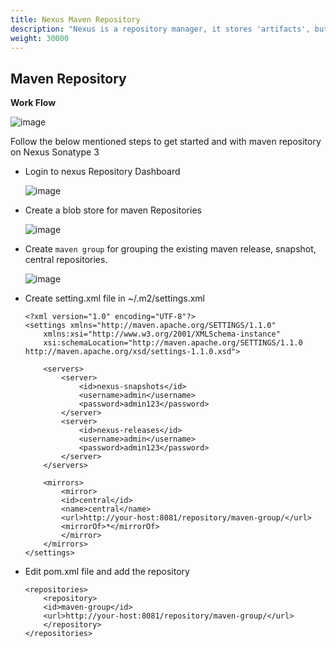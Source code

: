 ```yaml
---
title: Nexus Maven Repository
description: "Nexus is a repository manager, it stores 'artifacts', but before jumping into abstractions, let's start with a description of software development. We'll begin with a simple description of what software development involves, and, for the purposes of this article, we're going to discuss Enterprise Java Development."
weight: 30000
---
```


## Maven Repository

**Work Flow**

![image]

Follow the below mentioned steps to get started and with maven
repository on Nexus Sonatype 3

-   Login to nexus Repository Dashboard

    ![image][1]

-   Create a blob store for maven Repositories

    ![image][2]

-   Create `maven group` for grouping the existing maven release,
    snapshot, central repositories.

    ![image][3]

-   Create setting.xml file in \~/.m2/settings.xml

    ``` {.xml}
    <?xml version="1.0" encoding="UTF-8"?>
    <settings xmlns="http://maven.apache.org/SETTINGS/1.1.0"
        xmlns:xsi="http://www.w3.org/2001/XMLSchema-instance"
        xsi:schemaLocation="http://maven.apache.org/SETTINGS/1.1.0 http://maven.apache.org/xsd/settings-1.1.0.xsd">
    
        <servers>
            <server>
                <id>nexus-snapshots</id>
                <username>admin</username>
                <password>admin123</password>
            </server>
            <server>
                <id>nexus-releases</id>
                <username>admin</username>
                <password>admin123</password>
            </server>
        </servers>
    
        <mirrors>
            <mirror>
            <id>central</id>
            <name>central</name>
            <url>http://your-host:8081/repository/maven-group/</url>
            <mirrorOf>*</mirrorOf>
            </mirror>
        </mirrors>
    </settings>
    ```

-   Edit pom.xml file and add the repository

    ``` {.xml}
    <repositories>
        <repository>
        <id>maven-group</id>
        <url>http://your-host:8081/repository/maven-group/</url>
        </repository>
    </repositories>
    ```

  [image]: ../../images/nexus-sonatype/nexus_maven.png
  [1]: ../../images/nexus-sonatype/nexus-dashboard.png
  [2]: ../../images/nexus-sonatype/mvn-blob.png
  [3]: ../../images/nexus-sonatype/mvn-group.png
  [4]: ../../images/nexus-sonatype/settings_maven.png
  [5]: ../../images/nexus-sonatype/pom-java.png
